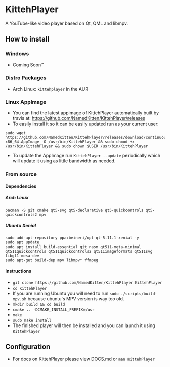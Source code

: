 # KittehPlayer
A YouTube-like video player based on Qt, QML and libmpv. 

## How to install
### Windows
- Coming Soon:tm:

### Distro Packages
- Arch Linux: `kittehplayer` in the AUR

### Linux AppImage
- You can find the latest appimage of KittehPlayer automatically built by travis at: https://github.com/NamedKitten/KittehPlayer/releases
- To easily install it so it can be easily updated run as your current user:
```
sudo wget https://github.com/NamedKitten/KittehPlayer/releases/download/continuous/KittehPlayer-x86_64.AppImage -O /usr/bin/KittehPlayer && sudo chmod +x /usr/bin/KittehPlayer && sudo chown $USER /usr/bin/KittehPlayer
```
- To update the AppImage run `KittehPlayer --update` periodically which will update it using as little bandwidth as needed. 


### From source
#### Dependencies
##### Arch Linux
```
pacman -S git cmake qt5-svg qt5-declarative qt5-quickcontrols qt5-quickcontrols2 mpv
```
##### Ubuntu Xenial 
``` 
sudo add-apt-repository ppa:beineri/opt-qt-5.11.1-xenial -y
sudo apt update
sudo apt install build-essential git nasm qt511-meta-minimal qt511quickcontrols qt511quickcontrols2 qt511imageformats qt511svg libgl1-mesa-dev
sudo apt-get build-dep mpv libmpv* ffmpeg
```
#### Instructions 
- `git clone https://github.com/NamedKitten/KittehPlayer KittehPlayer`
- `cd KittehPlayer`
- If you are running Ubuntu you will need to run `sudo ./scripts/build-mpv.sh` because ubuntu's MPV version is way too old.
- `mkdir build && cd build`
- `cmake .. -DCMAKE_INSTALL_PREFIX=/usr`
- `make`
- `sudo make install`
- The finished player will then be installed and you can launch it using `KittehPlayer`

## Configuration
- For docs on KittehPlayer please view DOCS.md or `man KittehPlayer`